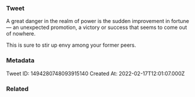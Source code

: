 ### Tweet
A great danger in the realm of power is the sudden improvement in fortune — an unexpected promotion, a victory or success that seems to come out of nowhere.

This is sure to stir up envy among your former peers.

### Metadata
Tweet ID: 1494280748093915140
Created At: 2022-02-17T12:01:07.000Z

### Related

